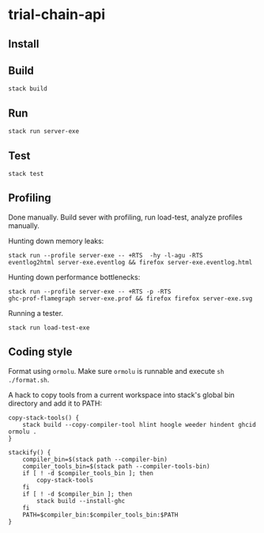 # trial-chain-api

## Install

## Build

```
stack build
```

## Run

```
stack run server-exe
```

## Test

```
stack test
```

## Profiling

Done manually. Build sever with profiling, run load-test, analyze profiles
manually.

Hunting down memory leaks:

```
stack run --profile server-exe -- +RTS  -hy -l-agu -RTS
eventlog2html server-exe.eventlog && firefox server-exe.eventlog.html
```

Hunting down performance bottlenecks:

```
stack run --profile server-exe -- +RTS -p -RTS
ghc-prof-flamegraph server-exe.prof && firefox firefox server-exe.svg
```

Running a tester.

```
stack run load-test-exe
```

## Coding style

Format using `ormolu`. Make sure `ormolu` is runnable and execute `sh ./format.sh`.

A hack to copy tools from a current workspace into stack's global bin directory and add it to PATH:
```
copy-stack-tools() {
    stack build --copy-compiler-tool hlint hoogle weeder hindent ghcid ormolu .
}

stackify() {
    compiler_bin=$(stack path --compiler-bin)
    compiler_tools_bin=$(stack path --compiler-tools-bin)
    if [ ! -d $compiler_tools_bin ]; then
        copy-stack-tools
    fi
    if [ ! -d $compiler_bin ]; then
        stack build --install-ghc
    fi
    PATH=$compiler_bin:$compiler_tools_bin:$PATH
}
```
